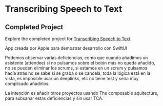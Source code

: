 # Transcribing Speech to Text

## Completed Project

Explore the completed project for [Transcribing Speech to Text](https://developer.apple.com/tutorials/app-dev-training/transcribing-speech-to-text).

App creada por Apple para demostrar desarrollo con SwiftUI

Podemos observar varias deficiencias, como que cuando añadimos un asistente (attendee) si no pulsamos sobre el botón más no queda añadido, no se pueden eliminar los scrums, si estamos en un scrum y pulsamos hacía atras no se sabe si se graba o se cancela, toda la lógica está en la vista, es imposible usar un deeplinks, etc no tiene test y sería muy complicado añadirlos.

La intención es añadir otros proyectos usando The composable aquitecture, para subsanar estas deficiencias y sin usar TCA.

